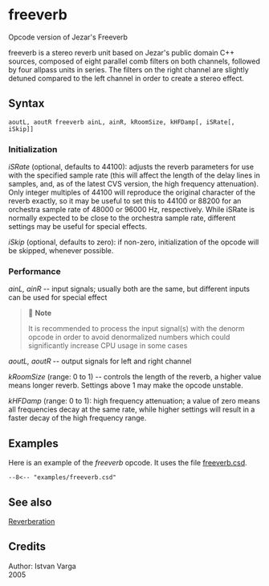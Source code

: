<!--
id:freeverb
category:Signal Modifiers:Reverberation
-->
# freeverb
Opcode version of Jezar's Freeverb

freeverb is a stereo reverb unit based on Jezar's public domain C++ sources, composed of eight parallel comb filters on both channels, followed by four allpass units in series. The filters on the right channel are slightly detuned compared to the left channel in order to create a stereo effect.

## Syntax
``` csound-orc
aoutL, aoutR freeverb ainL, ainR, kRoomSize, kHFDamp[, iSRate[, iSkip]]
```

### Initialization

_iSRate_
(optional, defaults to 44100): adjusts the reverb parameters for use with the specified sample rate (this will affect the length of the delay lines in samples, and, as of the latest CVS version, the high frequency attenuation). Only integer multiples of 44100 will reproduce the original character of the reverb exactly, so it may be useful to set this to 44100 or 88200 for an orchestra sample rate of 48000 or 96000 Hz, respectively. While iSRate is normally expected to be close to the orchestra sample rate, different settings may be useful for special effects.

_iSkip_
(optional, defaults to zero): if non-zero, initialization of the opcode will be skipped, whenever possible.

### Performance

_ainL, ainR_
-- input signals; usually both are the same, but different inputs can be used for special effect

> :memo: **Note**
>
> It is recommended to process the input signal(s) with the denorm opcode in order to avoid denormalized numbers which could significantly increase CPU usage in some cases

_aoutL, aoutR_ -- output signals for left and right channel

_kRoomSize_ (range: 0 to 1) -- controls the length of the reverb, a higher value means longer reverb. Settings above 1 may make the opcode unstable.

_kHFDamp_ (range: 0 to 1): high frequency attenuation; a value of zero means all  frequencies decay at the same rate, while higher settings will result in a faster decay of the high frequency range.

## Examples

Here is an example of the _freeverb_ opcode. It uses the file [freeverb.csd](../../examples/freeverb.csd).

``` csound-csd title="An example of the freeverb opcode." linenums="1"
--8<-- "examples/freeverb.csd"
```

## See also

[Reverberation](../../sigmod/reverbtn)

## Credits

Author: Istvan Varga<br>
2005<br>
